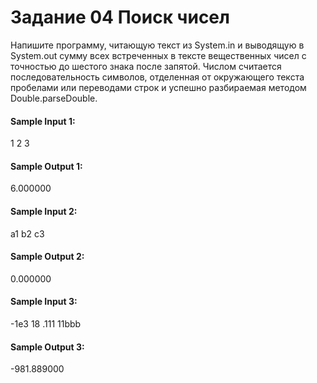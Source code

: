 # Задание 04 Поиск чисел

Напишите программу, читающую текст из System.in и выводящую в System.out сумму всех встреченных в тексте вещественных чисел с точностью до шестого знака после запятой. Числом считается последовательность символов, отделенная от окружающего текста пробелами или переводами строк и успешно разбираемая методом Double.parseDouble.

#### Sample Input 1:

1 2 3

#### Sample Output 1:

6.000000

#### Sample Input 2:

a1 b2 c3

#### Sample Output 2:

0.000000

#### Sample Input 3:

-1e3
18 .111 11bbb

#### Sample Output 3:

-981.889000
